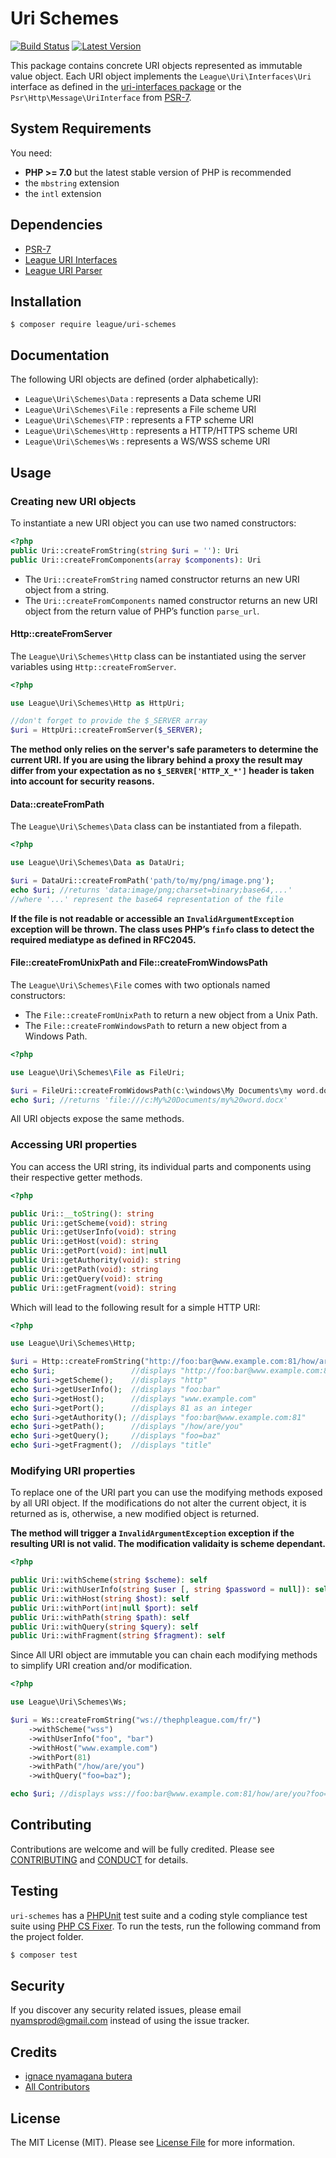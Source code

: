 Uri Schemes
=======

[![Build Status](https://img.shields.io/travis/thephpleague/uri-schemes/master.svg?style=flat-square)](https://travis-ci.org/thephpleague/uri-schemes)
[![Latest Version](https://img.shields.io/github/release/thephpleague/uri-schemes.svg?style=flat-square)](https://github.com/thephpleague/uri-components/schemes)

This package contains concrete URI objects represented as immutable value object. Each URI object implements the `League\Uri\Interfaces\Uri` interface as defined in the [uri-interfaces package](https://github.com/thephpleague/uri-interfaces) or the `Psr\Http\Message\UriInterface` from [PSR-7](http://www.php-fig.org/psr/psr-7/).

System Requirements
-------

You need:

- **PHP >= 7.0** but the latest stable version of PHP is recommended
- the `mbstring` extension
- the `intl` extension

Dependencies
-------

- [PSR-7](http://www.php-fig.org/psr/psr-7/)
- [League URI Interfaces](https://github.com/thephpleague/uri-interfaces)
- [League URI Parser](https://github.com/thephpleague/uri-parser)

Installation
--------

```
$ composer require league/uri-schemes
```

Documentation
--------

The following URI objects are defined (order alphabetically):

- `League\Uri\Schemes\Data` : represents a Data scheme URI
- `League\Uri\Schemes\File` : represents a File scheme URI
- `League\Uri\Schemes\FTP` : represents a FTP scheme URI
- `League\Uri\Schemes\Http` : represents a HTTP/HTTPS scheme URI
- `League\Uri\Schemes\Ws` : represents a WS/WSS scheme URI

Usage
-------

### Creating new URI objects

To instantiate a new URI object you can use two named constructors:

```php
<?php
public Uri::createFromString(string $uri = ''): Uri
public Uri::createFromComponents(array $components): Uri
```

- The `Uri::createFromString` named constructor returns an new URI object from a string.
- The `Uri::createFromComponents` named constructor returns an new URI object from the return value of PHP’s function `parse_url`.

#### Http::createFromServer

The `League\Uri\Schemes\Http` class can be instantiated using the server variables using `Http::createFromServer`.

```php
<?php

use League\Uri\Schemes\Http as HttpUri;

//don't forget to provide the $_SERVER array
$uri = HttpUri::createFromServer($_SERVER);
```

**The method only relies on the server's safe parameters to determine the current URI. If you are using the library behind a proxy the result may differ from your expectation as no `$_SERVER['HTTP_X_*']` header is taken into account for security reasons.**

#### Data::createFromPath

The `League\Uri\Schemes\Data` class can be instantiated from a filepath.

```php
<?php

use League\Uri\Schemes\Data as DataUri;

$uri = DataUri::createFromPath('path/to/my/png/image.png');
echo $uri; //returns 'data:image/png;charset=binary;base64,...'
//where '...' represent the base64 representation of the file
```

**If the file is not readable or accessible an `InvalidArgumentException` exception will be thrown. The class uses PHP’s `finfo` class to detect the required mediatype as defined in RFC2045.**

#### File::createFromUnixPath and File::createFromWindowsPath

The `League\Uri\Schemes\File` comes with two optionals named constructors:

- The `File::createFromUnixPath` to return a new object from a Unix Path.
- The `File::createFromWindowsPath` to return a new object from a Windows Path.

```php
<?php

use League\Uri\Schemes\File as FileUri;

$uri = FileUri::createFromWidowsPath(c:\windows\My Documents\my word.docx);
echo $uri; //returns 'file:///c:My%20Documents/my%20word.docx'
```

All URI objects expose the same methods.

### Accessing URI properties

You can access the URI string, its individual parts and components using their respective getter methods.

```php
<?php

public Uri::__toString(): string
public Uri::getScheme(void): string
public Uri::getUserInfo(void): string
public Uri::getHost(void): string
public Uri::getPort(void): int|null
public Uri::getAuthority(void): string
public Uri::getPath(void): string
public Uri::getQuery(void): string
public Uri::getFragment(void): string
```

Which will lead to the following result for a simple HTTP URI:

```php
<?php

use League\Uri\Schemes\Http;

$uri = Http::createFromString("http://foo:bar@www.example.com:81/how/are/you?foo=baz#title");
echo $uri;                 //displays "http://foo:bar@www.example.com:81/how/are/you?foo=baz#title"
echo $uri->getScheme();    //displays "http"
echo $uri->getUserInfo();  //displays "foo:bar"
echo $uri->getHost();      //displays "www.example.com"
echo $uri->getPort();      //displays 81 as an integer
echo $uri->getAuthority(); //displays "foo:bar@www.example.com:81"
echo $uri->getPath();      //displays "/how/are/you"
echo $uri->getQuery();     //displays "foo=baz"
echo $uri->getFragment();  //displays "title"
```

### Modifying URI properties

To replace one of the URI part you can use the modifying methods exposed by all URI object. If the modifications do not alter the current object, it is returned as is, otherwise, a new modified object is returned.

**The method will trigger a `InvalidArgumentException` exception if the resulting URI is not valid. The modification validaity is scheme dependant.**

```php
<?php

public Uri::withScheme(string $scheme): self
public Uri::withUserInfo(string $user [, string $password = null]): self
public Uri::withHost(string $host): self
public Uri::withPort(int|null $port): self
public Uri::withPath(string $path): self
public Uri::withQuery(string $query): self
public Uri::withFragment(string $fragment): self
```

Since All URI object are immutable you can chain each modifying methods to simplify URI creation and/or modification.

```php
<?php

use League\Uri\Schemes\Ws;

$uri = Ws::createFromString("ws://thephpleague.com/fr/")
    ->withScheme("wss")
    ->withUserInfo("foo", "bar")
    ->withHost("www.example.com")
    ->withPort(81)
    ->withPath("/how/are/you")
    ->withQuery("foo=baz");

echo $uri; //displays wss://foo:bar@www.example.com:81/how/are/you?foo=baz
```

Contributing
-------

Contributions are welcome and will be fully credited. Please see [CONTRIBUTING](.github/CONTRIBUTING.md) and [CONDUCT](CONDUCT.md) for details.

Testing
-------

`uri-schemes` has a [PHPUnit](https://phpunit.de) test suite and a coding style compliance test suite using [PHP CS Fixer](http://cs.sensiolabs.org/). To run the tests, run the following command from the project folder.

``` bash
$ composer test
```

Security
-------

If you discover any security related issues, please email nyamsprod@gmail.com instead of using the issue tracker.

Credits
-------

- [ignace nyamagana butera](https://github.com/nyamsprod)
- [All Contributors](https://github.com/thephpleague/uri/contributors)

License
-------

The MIT License (MIT). Please see [License File](LICENSE) for more information.
